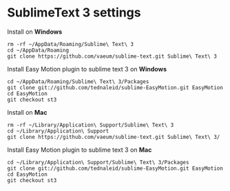 # SublimeText 3 settings

Install on **Windows**

```
rm -rf ~/AppData/Roaming/Sublime\ Text\ 3
cd ~/AppData/Roaming
git clone https://github.com/vaeum/sublime-text.git Sublime\ Text\ 3
```

Install Easy Motion plugin to sublime text 3 on **Windows**

```
cd ~/AppData/Roaming/Sublime\ Text\ 3/Packages
git clone git://github.com/tednaleid/sublime-EasyMotion.git EasyMotion
cd EasyMotion
git checkout st3
```

Install on **Mac**

```
rm -rf ~/Library/Application\ Support/Sublime\ Text\ 3
cd ~/Library/Application\ Support
git clone https://github.com/vaeum/sublime-text.git Sublime\ Text\ 3/
```

Install Easy Motion plugin to sublime text 3 on **Mac**

```
cd ~/Library/Application\ Support/Sublime\ Text\ 3/Packages
git clone git://github.com/tednaleid/sublime-EasyMotion.git EasyMotion
cd EasyMotion
git checkout st3
```
